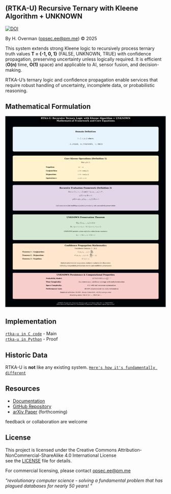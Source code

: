 ## (RTKA-U) Recursive Ternary with Kleene Algorithm + UNKNOWN 

[![DOI](https://zenodo.org/badge/DOI/10.5281/zenodo.17148691.svg)](https://doi.org/10.5281/zenodo.17148691)

By H. Overman ([opsec.ee@pm.me](mailto:opsec.ee@pm.me)) © 2025

This system extends strong Kleene logic to recursively process ternary truth values **T = {-1, 0, 1}** (FALSE, UNKNOWN, TRUE) with confidence propagation, preserving uncertainty unless logically required. It is efficient (**O(n)** time, **O(1)** space) and applicable to AI, sensor fusion, and decision-making.

RTKA-U’s ternary logic and confidence propagation enable services that require robust handling of uncertainty, incomplete data, or probabilistic reasoning.

<h2>Mathematical Formulation</h2>
<div align="center">
  <img src="https://github.com/opsec-ee/rtka-u/blob/main/images/rtka_u-v4.png" alt="RTKA-U Mathematical Formulations" />
</div>

## Implementation

[`rtka-u in C code`](code/c/rtka_u_core.c) - Main \
[`rtka-u in Python`](code/py) - Proof


## Historic Data

RTKA-U is **not** like any existing system. [`Here's how it's fundamentally different`](doc/papers/rtka-u_markdown.md)

## Resources

- [Documentation](doc/rtka-u.pdf)
- [GitHub Repository](https://github.com/opsec-ee/rtka-u)
- [arXiv Paper](https://arxiv.org/abs/XXXX.XXXXX) (forthcoming)

feedback or collaboration are welcome

## License

This project is licensed under the Creative Commons Attribution-NonCommercial-ShareAlike 4.0 International License \
see the [LICENSE](LICENSE) file for details.

For commercial licensing, please contact opsec.ee@pm.me

_"revolutionary computer science - solving a fundamental problem that has plagued databases for nearly 50 years! "_
